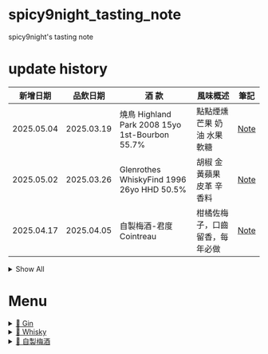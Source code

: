# spicy9night_tasting_note
 spicy9night's tasting note

# update history
| 新增日期    | 品飲日期    | 酒 款                                         | 風味概述                        | 筆記      |
|-------------|-------------|-----------------------------------------------|---------------------------------|-----------|
| 2025.05.04  | 2025.03.19  |燒鳥 Highland Park 2008 15yo 1st-Bourbon 55.7% | 點點煙燻 芒果 奶油 水果軟糖     | [Note](./Whisky/Highland_Park/Highland-Park_WhiskyFind_2008_15yo_1st-Bourbon_55-7/README.md) |
| 2025.05.02  | 2025.03.26  |Glenrothes WhiskyFind 1996 26yo HHD 50.5%      | 胡椒 金黃蘋果 皮革 辛香料       | [Note](./Whisky/GlenRothes/Glenrothes_WhiskyFind_1996_26yo_HHD_50-5/README.md) |
| 2025.04.17  | 2025.04.05  |自製梅酒-君度 Cointreau                        | 柑橘佐梅子，口齒留香，每年必做  | [Note](./自製梅酒/bottled_2025/君度_Cointreau/README.md/) |


<details>
<summary>Show All</summary>

| 新增日期    | 品飲日期    | 酒 款                                | 風味概述                        | 筆記      |
|-------------|-------------|--------------------------------------|---------------------------------|-----------|
| 2025.04.16  | 2025.04.05  |自製梅酒-玉山茅台                         | 聞起來很臭，喝起來卻不會臭，帶米香| [Note](./自製梅酒/bottled_2025/玉山茅台/README.md/) |
| 2025.04.13  | 2025.04.05  |自製梅酒-Barcelò, Dorado Rum 巴塞羅．金色蘭姆酒 | 高酸度，富士蘋果，    | [Note](./自製梅酒/bottled_2025/Barcelò_Dorado_Rum_巴塞羅．金色蘭姆酒/README.md/) |
| 2025.04.12  | 2025.04.05  |自製梅酒-Bacadi White Rum             | 梅子加了酒  Choya 基本款的風味  | [Note](./自製梅酒/bottled_2025/Bacardi_White_Rum/README.md/) |
| 2025.04.10  | 2025.04.05  |自製梅酒-Vodka+Gin                    | 辛口，青蘋果香氣，青梅感        | [Note](./自製梅酒/bottled_2025/Vodka+Gin/README.md) |
| 2025.04.08  | 2025.04.05  |自製梅酒-Kirkland 12yo Blended Whisky | 煙燻、烏梅調性，2025熟成MVP     | [Note](./自製梅酒/bottled_2025/Kirkland_12yo_blended_whisky/README.md) |
| 2025.04.06  | 2025.04.05  |自製梅酒-Kirkland 法國伏特加          | 葡萄百香果香、像Choya但酒感更強 | [Note](./自製梅酒/bottled_2025/Kirkland_法國伏特加/README.md) |
</details>

# Menu

<details>
<summary><a href=".\Gin\README.md">📁 Gin</a></summary>

<details>
<summary>&nbsp;&nbsp;<a href=".\Gin\Thompson_Bros\README.md">📂 Thompson_Bros</a></summary>

<details>
<summary>&nbsp;&nbsp;&nbsp;&nbsp;<a href=".\Gin\Thompson_Bros\Mediterranean_Organic_Gin\README.md">📂 Mediterranean_Organic_Gin</a></summary>

</details>

</details>

</details>

<details>
<summary><a href=".\Whisky\README.md">📁 Whisky</a></summary>

<details>
<summary>&nbsp;&nbsp;<a href=".\Whisky\Aultmore\README.md">📂 Aultmore</a></summary>

<details>
<summary>&nbsp;&nbsp;&nbsp;&nbsp;<a href=".\Whisky\Aultmore\Aultmore_Thompson-Bro-s_2008_14yo_Rye_Oloroso-Sherry_48-5\README.md">📂 Aultmore_Thompson-Bro-s_2008_14yo_Rye_Oloroso-Sherry_48-5</a></summary>

</details>

</details>

<details>
<summary>&nbsp;&nbsp;<a href=".\Whisky\Balmenach\README.md">📂 Balmenach</a></summary>

<details>
<summary>&nbsp;&nbsp;&nbsp;&nbsp;<a href=".\Whisky\Balmenach\Balmenach_Thompson-Bro-s_2013_10yo_Sherry_48-5\README.md">📂 Balmenach_Thompson-Bro-s_2013_10yo_Sherry_48-5</a></summary>

</details>

</details>

<details>
<summary>&nbsp;&nbsp;<a href=".\Whisky\Braeval\README.md">📂 Braeval</a></summary>

&nbsp;&nbsp;&nbsp;&nbsp;&nbsp;&nbsp;&nbsp;&nbsp;&nbsp;<a href=".\Whisky\Braeval\Braeval _OB_NA_26yo_NA_52-1\README.md">📄 Braeval _OB_NA_26yo_NA_52-1</a>

</details>

<details>
<summary>&nbsp;&nbsp;<a href=".\Whisky\Caperdonich\README.md">📂 Caperdonich</a></summary>

&nbsp;&nbsp;&nbsp;&nbsp;&nbsp;&nbsp;&nbsp;&nbsp;&nbsp;<a href=".\Whisky\Caperdonich\Caperdonich_OB_NA_27yo_NA_49-2\README.md">📄 Caperdonich_OB_NA_27yo_NA_49-2</a>

&nbsp;&nbsp;&nbsp;&nbsp;&nbsp;&nbsp;&nbsp;&nbsp;&nbsp;<a href=".\Whisky\Caperdonich\Caperdonich_OB_NA_27yo_NA_54-4\README.md">📄 Caperdonich_OB_NA_27yo_NA_54-4</a>

<details>
<summary>&nbsp;&nbsp;&nbsp;&nbsp;<a href=".\Whisky\Caperdonich\Caperdonich_威佬_1997_26yo_HHD_49.7\README.md">📂 Caperdonich_威佬_1997_26yo_HHD_49.7</a></summary>

</details>

</details>

<details>
<summary>&nbsp;&nbsp;<a href=".\Whisky\Cooley\README.md">📂 Cooley</a></summary>

<details>
<summary>&nbsp;&nbsp;&nbsp;&nbsp;<a href=".\Whisky\Cooley\Cooley_WhiskyFind_2002_20yo_Barrel_56-1\README.md">📂 Cooley_WhiskyFind_2002_20yo_Barrel_56-1</a></summary>

</details>

</details>

<details>
<summary>&nbsp;&nbsp;<a href=".\Whisky\Croftengea\README.md">📂 Croftengea</a></summary>

<details>
<summary>&nbsp;&nbsp;&nbsp;&nbsp;<a href=".\Whisky\Croftengea\Croftengea_IB_2006_19yo_Olorosso-Sherry_53-1\README.md">📂 Croftengea_IB_2006_19yo_Olorosso-Sherry_53-1</a></summary>

</details>

</details>

<details>
<summary>&nbsp;&nbsp;<a href=".\Whisky\Glen_Elgin\README.md">📂 Glen_Elgin</a></summary>

<details>
<summary>&nbsp;&nbsp;&nbsp;&nbsp;<a href=".\Whisky\Glen_Elgin\Glen-Elgin_WhiskyFind_2010_13yo_Oloroso-barrique_54-8\README.md">📂 Glen-Elgin_WhiskyFind_2010_13yo_Oloroso-barrique_54-8</a></summary>

</details>

</details>

<details>
<summary>&nbsp;&nbsp;<a href=".\Whisky\Glen_Keith\README.md">📂 Glen_Keith</a></summary>

&nbsp;&nbsp;&nbsp;&nbsp;&nbsp;&nbsp;&nbsp;&nbsp;&nbsp;<a href=".\Whisky\Glen_Keith\Glen-Keith _OB_NA_31yo_NA_48-9\README.md">📄 Glen-Keith _OB_NA_31yo_NA_48-9</a>

</details>

<details>
<summary>&nbsp;&nbsp;<a href=".\Whisky\Glenkinchie\README.md">📂 Glenkinchie</a></summary>

<details>
<summary>&nbsp;&nbsp;&nbsp;&nbsp;<a href=".\Whisky\Glenkinchie\Glenkinchie_IB_2008_17yo_Sherry-HHD_50-2\README.md">📂 Glenkinchie_IB_2008_17yo_Sherry-HHD_50-2</a></summary>

</details>

</details>

<details>
<summary>&nbsp;&nbsp;<a href=".\Whisky\Glenrothes\README.md">📂 Glenrothes</a></summary>

<details>
<summary>&nbsp;&nbsp;&nbsp;&nbsp;<a href=".\Whisky\Glenrothes\Glenrothes_Thompson-Bro-s_1997_24yo_HHD_48-9\README.md">📂 Glenrothes_Thompson-Bro-s_1997_24yo_HHD_48-9</a></summary>

</details>

&nbsp;&nbsp;&nbsp;&nbsp;&nbsp;&nbsp;&nbsp;&nbsp;&nbsp;<a href=".\Whisky\Glenrothes\Glenrothes_WhiskyFind_1996_26yo_HHD_50-5\README.md">📄 Glenrothes_WhiskyFind_1996_26yo_HHD_50-5</a>

<details>
<summary>&nbsp;&nbsp;&nbsp;&nbsp;<a href=".\Whisky\Glenrothes\Glenrothes_WhiskyFind_1997_26yo_Armagnac_53-9\README.md">📂 Glenrothes_WhiskyFind_1997_26yo_Armagnac_53-9</a></summary>

</details>

</details>

<details>
<summary>&nbsp;&nbsp;<a href=".\Whisky\Highland_Park\README.md">📂 Highland_Park</a></summary>

&nbsp;&nbsp;&nbsp;&nbsp;&nbsp;&nbsp;&nbsp;&nbsp;&nbsp;<a href=".\Whisky\Highland_Park\Highland-Park_WhiskyFind_2008_15yo_1st-Bourbon_55-7\README.md">📄 Highland-Park_WhiskyFind_2008_15yo_1st-Bourbon_55-7</a>

</details>

<details>
<summary>&nbsp;&nbsp;<a href=".\Whisky\Imperial\README.md">📂 Imperial</a></summary>

&nbsp;&nbsp;&nbsp;&nbsp;&nbsp;&nbsp;&nbsp;&nbsp;&nbsp;<a href=".\Whisky\Imperial\Imperial _OB_NA_27yo_NA_49-8\README.md">📄 Imperial _OB_NA_27yo_NA_49-8</a>

</details>

<details>
<summary>&nbsp;&nbsp;<a href=".\Whisky\Inchgower\README.md">📂 Inchgower</a></summary>

<details>
<summary>&nbsp;&nbsp;&nbsp;&nbsp;<a href=".\Whisky\Inchgower\Inchgower_IB_NA_NA_Tawny-Port_NA\README.md">📂 Inchgower_IB_NA_NA_Tawny-Port_NA</a></summary>

</details>

</details>

<details>
<summary>&nbsp;&nbsp;<a href=".\Whisky\Jura\README.md">📂 Jura</a></summary>

<details>
<summary>&nbsp;&nbsp;&nbsp;&nbsp;<a href=".\Whisky\Jura\Jura_IB_2009_16yo_Rugy-Port_47-9\README.md">📂 Jura_IB_2009_16yo_Rugy-Port_47-9</a></summary>

</details>

</details>

<details>
<summary>&nbsp;&nbsp;<a href=".\Whisky\Longmorn\README.md">📂 Longmorn</a></summary>

<details>
<summary>&nbsp;&nbsp;&nbsp;&nbsp;<a href=".\Whisky\Longmorn\Longmorn_IB_2010_14yo_Barrel_51-2\README.md">📂 Longmorn_IB_2010_14yo_Barrel_51-2</a></summary>

</details>

<details>
<summary>&nbsp;&nbsp;&nbsp;&nbsp;<a href=".\Whisky\Longmorn\Longmorn_IB_2011_11yo_First-Barrel_53-5\README.md">📂 Longmorn_IB_2011_11yo_First-Barrel_53-5</a></summary>

</details>

<details>
<summary>&nbsp;&nbsp;&nbsp;&nbsp;<a href=".\Whisky\Longmorn\Longmorn_Thompson-Bro-s_2011_11yo_First-Fill-Barrel_53-5\README.md">📂 Longmorn_Thompson-Bro-s_2011_11yo_First-Fill-Barrel_53-5</a></summary>

</details>

</details>

<details>
<summary>&nbsp;&nbsp;<a href=".\Whisky\Penderyn\README.md">📂 Penderyn</a></summary>

<details>
<summary>&nbsp;&nbsp;&nbsp;&nbsp;<a href=".\Whisky\Penderyn\Penderyn_WhiskyFind_2016_8yo_Peated-Quarter_53-7\README.md">📂 Penderyn_WhiskyFind_2016_8yo_Peated-Quarter_53-7</a></summary>

</details>

</details>

<details>
<summary>&nbsp;&nbsp;<a href=".\Whisky\Royal_Brackla\README.md">📂 Royal_Brackla</a></summary>

<details>
<summary>&nbsp;&nbsp;&nbsp;&nbsp;<a href=".\Whisky\Royal_Brackla\Royal-Brackla_WhiskyFind_2008_16yo_HHD_52-8\README.md">📂 Royal-Brackla_WhiskyFind_2008_16yo_HHD_52-8</a></summary>

</details>

</details>

<details>
<summary>&nbsp;&nbsp;<a href=".\Whisky\Speyside\README.md">📂 Speyside</a></summary>

<details>
<summary>&nbsp;&nbsp;&nbsp;&nbsp;<a href=".\Whisky\Speyside\Speyside_WhiskyFind_2015_9yo_Bourbon_53-5\README.md">📂 Speyside_WhiskyFind_2015_9yo_Bourbon_53-5</a></summary>

</details>

</details>

<details>
<summary>&nbsp;&nbsp;<a href=".\Whisky\Tamnavulin\README.md">📂 Tamnavulin</a></summary>

<details>
<summary>&nbsp;&nbsp;&nbsp;&nbsp;<a href=".\Whisky\Tamnavulin\Tamnavulin_WhiskyFind_2012_12yo_Rum_52-8\README.md">📂 Tamnavulin_WhiskyFind_2012_12yo_Rum_52-8</a></summary>

</details>

</details>

<details>
<summary>&nbsp;&nbsp;<a href=".\Whisky\Tompson_Bros\README.md">📂 Tompson_Bros</a></summary>

<details>
<summary>&nbsp;&nbsp;&nbsp;&nbsp;<a href=".\Whisky\Tompson_Bros\SRV5\README.md">📂 SRV5</a></summary>

</details>

</details>

</details>

<details>
<summary><a href=".\自製梅酒\README.md">📁 自製梅酒</a></summary>

<details>
<summary>&nbsp;&nbsp;<a href=".\自製梅酒\bottled_2025\README.md">📂 bottled_2025</a></summary>

&nbsp;&nbsp;&nbsp;&nbsp;&nbsp;&nbsp;&nbsp;&nbsp;&nbsp;<a href=".\自製梅酒\bottled_2025\Bacardi_White_Rum\README.md">📄 Bacardi_White_Rum</a>

&nbsp;&nbsp;&nbsp;&nbsp;&nbsp;&nbsp;&nbsp;&nbsp;&nbsp;<a href=".\自製梅酒\bottled_2025\Barcelò_Dorado_Rum_巴塞羅．金色蘭姆酒\README.md">📄 Barcelò_Dorado_Rum_巴塞羅．金色蘭姆酒</a>

&nbsp;&nbsp;&nbsp;&nbsp;&nbsp;&nbsp;&nbsp;&nbsp;&nbsp;<a href=".\自製梅酒\bottled_2025\Kirkland_12yo_blended_whisky\README.md">📄 Kirkland_12yo_blended_whisky</a>

&nbsp;&nbsp;&nbsp;&nbsp;&nbsp;&nbsp;&nbsp;&nbsp;&nbsp;<a href=".\自製梅酒\bottled_2025\Kirkland_法國伏特加\README.md">📄 Kirkland_法國伏特加</a>

&nbsp;&nbsp;&nbsp;&nbsp;&nbsp;&nbsp;&nbsp;&nbsp;&nbsp;<a href=".\自製梅酒\bottled_2025\Vodka+Gin\README.md">📄 Vodka+Gin</a>

&nbsp;&nbsp;&nbsp;&nbsp;&nbsp;&nbsp;&nbsp;&nbsp;&nbsp;<a href=".\自製梅酒\bottled_2025\君度_Cointreau\README.md">📄 君度_Cointreau</a>

&nbsp;&nbsp;&nbsp;&nbsp;&nbsp;&nbsp;&nbsp;&nbsp;&nbsp;<a href=".\自製梅酒\bottled_2025\玉山茅台\README.md">📄 玉山茅台</a>

</details>

</details>
